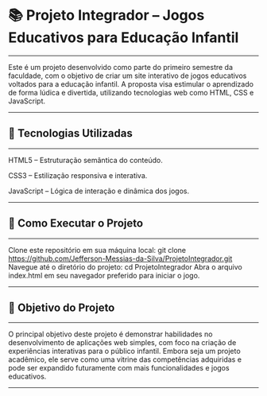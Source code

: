 
# 📚  Projeto Integrador – Jogos Educativos para Educação Infantil
---
Este é um projeto desenvolvido como parte do primeiro semestre da faculdade, com o objetivo de criar um site interativo de jogos educativos voltados para a educação infantil. A proposta visa estimular o aprendizado de forma lúdica e divertida, utilizando tecnologias web como HTML, CSS e JavaScript.

---

## 🔧  Tecnologias Utilizadas
---
HTML5 – Estruturação semântica do conteúdo.

CSS3 – Estilização responsiva e interativa.

JavaScript – Lógica de interação e dinâmica dos jogos.

---

## 🚀  Como Executar o Projeto
---
Clone este repositório em sua máquina local:
git clone https://github.com/Jefferson-Messias-da-Silva/ProjetoIntegrador.git
Navegue até o diretório do projeto:
cd ProjetoIntegrador
Abra o arquivo index.html em seu navegador preferido para iniciar o jogo.

---

## 🎯  Objetivo do Projeto
---
O principal objetivo deste projeto é demonstrar habilidades no desenvolvimento de aplicações web simples, com foco na criação de experiências interativas para o público infantil. Embora seja um projeto acadêmico, ele serve como uma vitrine das competências adquiridas e pode ser expandido futuramente com mais funcionalidades e jogos educativos.

---
